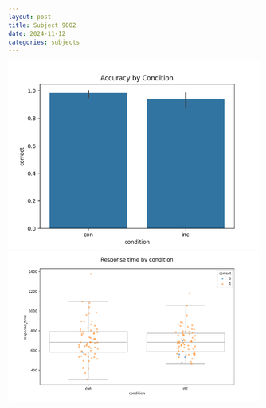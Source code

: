 ```yaml
---
layout: post
title: Subject 9002
date: 2024-11-12
categories: subjects
---
```


![](data/9002/run-4/9002_NF_acc.png)
![](data/9002/run-4/9002_NF_rt.png)
